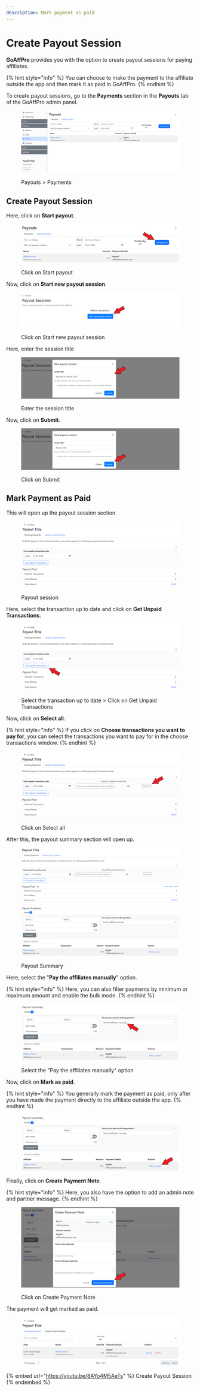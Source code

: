 ```yaml
---
description: Mark payment as paid
---
```


# Create Payout Session

**GoAffPro** provides you with the option to create payout sessions for paying affiliates.

{% hint style="info" %}
You can choose to make the payment to the affiliate outside the app and then mark it as paid in GoAffPro.
{% endhint %}

To create payout sessions, go to the **Payments** section in the **Payouts** tab of the GoAffPro admin panel.

<figure><img src="../../.gitbook/assets/image (3398).png" alt=""><figcaption><p>Payouts > Payments</p></figcaption></figure>

## Create Payout Session

Here, click on **Start payout**.

<figure><img src="../../.gitbook/assets/Screenshot 2024-01-15 1814338.png" alt=""><figcaption><p>Click on Start payout</p></figcaption></figure>

Now, click on **Start new payout session**.

<figure><img src="../../.gitbook/assets/Screenshot 2023-04-10 175513.png" alt=""><figcaption><p>Click on Start new payout session</p></figcaption></figure>

Here, enter the session title

<figure><img src="../../.gitbook/assets/Screenshot 2023-04-10 175537.png" alt=""><figcaption><p>Enter the session title</p></figcaption></figure>

Now, click on **Submit**.

<figure><img src="../../.gitbook/assets/Screenshot 2023-04-10 175610.png" alt=""><figcaption><p>Click on Submit</p></figcaption></figure>

## Mark Payment as Paid

This will open up the payout session section.

<figure><img src="../../.gitbook/assets/image (3397).png" alt=""><figcaption><p>Payout session</p></figcaption></figure>

Here, select the transaction up to date and click on **Get Unpaid Transactions**.

<figure><img src="../../.gitbook/assets/Screenshot 2024-01-15 174631 (2).png" alt=""><figcaption><p>Select the transaction up to date > Click on Get Unpaid Transactions</p></figcaption></figure>

Now, click on **Select all**.

{% hint style="info" %}
If you click on **Choose transactions you want to pay for**, you can select the transactions you want to pay for in the choose transactions window.
{% endhint %}

<figure><img src="../../.gitbook/assets/Screenshot 2024-01-15 174654.png" alt=""><figcaption><p>Click on Select all</p></figcaption></figure>

After this, the payout summary section will open up.&#x20;

<figure><img src="../../.gitbook/assets/image (250).png" alt=""><figcaption><p>Payout Summary</p></figcaption></figure>

Here, select the "**Pay the affiliates manually**" option.

{% hint style="info" %}
Here, you can also filter payments by minimum or maximum amount and enable the bulk mode.
{% endhint %}

<figure><img src="../../.gitbook/assets/Screenshot 2024-01-15 174759.png" alt=""><figcaption><p>Select the "Pay the affiliates manually" option</p></figcaption></figure>

Now, click on **Mark as paid**.

{% hint style="info" %}
You generally mark the payment as paid, only after you have made the payment directly to the affiliate outside the app.&#x20;
{% endhint %}

<figure><img src="../../.gitbook/assets/Screenshot 2024-01-15 174812.png" alt=""><figcaption></figcaption></figure>

Finally, click on **Create Payment Note**.

{% hint style="info" %}
Here, you also have the option to add an admin note and partner message.&#x20;
{% endhint %}

<figure><img src="../../.gitbook/assets/Screenshot 2024-01-15 1748556.png" alt=""><figcaption><p>Click on Create Payment Note</p></figcaption></figure>

The payment will get marked as paid.&#x20;

<figure><img src="../../.gitbook/assets/image (249).png" alt=""><figcaption></figcaption></figure>

{% embed url="https://youtu.be/8AYo4M5AeTs" %}
Create Payout Session
{% endembed %}
